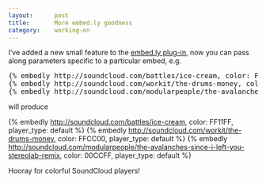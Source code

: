 ```yaml
---
layout:      post
title:       More embed.ly goodness
category:    working-on
---
```


I’ve added a new small feature to the [embed.ly plug-in][plug-in], now you can
pass along parameters specific to a particular embed, e.g.

<pre>
{<!-- -->% embedly http://soundcloud.com/battles/ice-cream, color: FF11FF %}
{<!-- -->% embedly http://soundcloud.com/workit/the-drums-money, color: FFCC00 %}
{<!-- -->% embedly http://soundcloud.com/modularpeople/the-avalanches-since-i-left-you-stereolab-remix, color: 00CCFF %}
</pre>

will produce

{% embedly http://soundcloud.com/battles/ice-cream, color: FF11FF, player_type: default %}
{% embedly http://soundcloud.com/workit/the-drums-money, color: FFCC00, player_type: default %}
{% embedly http://soundcloud.com/modularpeople/the-avalanches-since-i-left-you-stereolab-remix, color: 00CCFF, player_type: default %}

Hooray for colorful SoundCloud players!

[plug-in]: /working-on/embedly-and-jekyll
